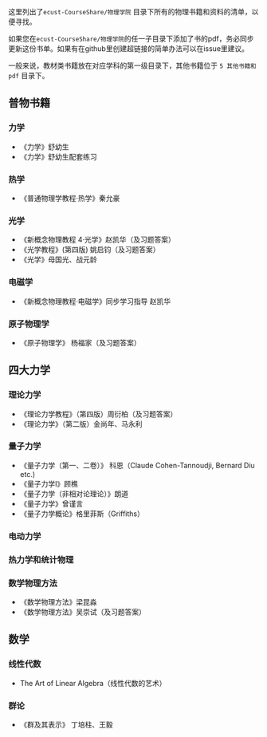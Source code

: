 这里列出了`ecust-CourseShare/物理学院` 目录下所有的物理书籍和资料的清单，以便寻找。

如果您在`ecust-CourseShare/物理学院`的任一子目录下添加了书的pdf，务必同步更新这份书单。如果有在github里创建超链接的简单办法可以在issue里建议。

一般来说，教材类书籍放在对应学科的第一级目录下，其他书籍位于 `5 其他书籍和pdf` 目录下。

## 普物书籍
### 力学
+ 《力学》舒幼生
+ 《力学》舒幼生配套练习
### 热学
+ 《普通物理学教程·热学》秦允豪
### 光学
+ 《新概念物理教程 4·光学》赵凯华（及习题答案）
+ 《光学教程》(第四版) 姚启钧（及习题答案）
+ 《光学》母国光、战元龄
### 电磁学
+ 《新概念物理教程·电磁学》同步学习指导 赵凯华 
### 原子物理学
+ 《原子物理学》 杨福家（及习题答案）

## 四大力学
### 理论力学
+ 《理论力学教程》（第四版）周衍柏（及习题答案）
+ 《理论力学》（第二版）金尚年、马永利
  
### 量子力学
+ 《量子力学（第一、二卷）》 科恩（Claude Cohen-Tannoudji, Bernard Diu etc.)
+ 《量子力学Ⅰ》顾樵
+ 《量子力学（非相对论理论）》朗道
+ 《量子力学》曾谨言
+ 《量子力学概论》格里菲斯（Griffiths）

### 电动力学
### 热力学和统计物理

### 数学物理方法
+ 《数学物理方法》梁昆淼
+ 《数学物理方法》吴崇试（及习题答案）
## 数学
### 线性代数
+ The Art of Linear Algebra（线性代数的艺术）
### 群论
+ 《群及其表示》 丁培柱、王毅
